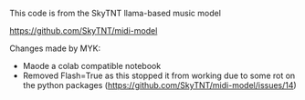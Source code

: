 This code is from the SkyTNT llama-based music model

https://github.com/SkyTNT/midi-model

Changes made by MYK:

* Maode a colab compatible notebook
* Removed Flash=True as this stopped it from working due to some rot on the python packages
 (https://github.com/SkyTNT/midi-model/issues/14)



